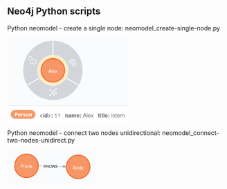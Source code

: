 ## Neo4j Python scripts

Python neomodel - create a single node: neomodel_create-single-node.py

![alt create single node](https://github.com/gitificial/Neo4j-Python-Scripts/blob/master/create%20single%20node.png)

Python neomodel - connect two nodes unidirectional: neomodel_connect-two-nodes-unidirect.py

![connect two nodes unidirectional](https://github.com/gitificial/Neo4j-Python-Scripts/blob/master/neomodel_connect-two-nodes-unidirect.png)
